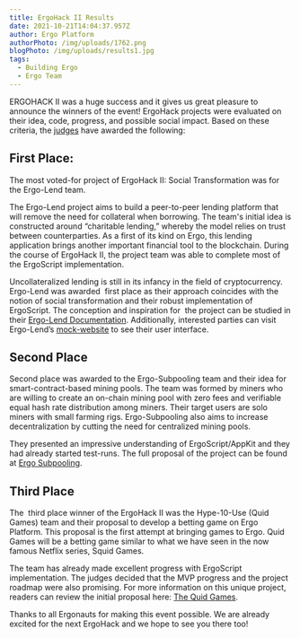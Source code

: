 ```yaml
---
title: ErgoHack II Results
date: 2021-10-21T14:04:37.957Z
author: Ergo Platform
authorPhoto: /img/uploads/1762.png
blogPhoto: /img/uploads/results1.jpg
tags:
  - Building Ergo
  - Ergo Team
---
```

<!--StartFragment-->

ERGOHACK II was a huge success and it gives us great pleasure to announce the winners of the event! ErgoHack projects were evaluated on their idea, code, progress, and possible social impact. Based on these criteria, the [judges](https://ergoplatform.org/en/blog/2021-10-20-ergohack-ii-meet-your-judges/) have awarded the following:

## First Place: 

The most voted-for project of ErgoHack II: Social Transformation was for the Ergo-Lend team. 

The Ergo-Lend project aims to build a peer-to-peer lending platform that will remove the need for collateral when borrowing. The team's initial idea is constructed around “charitable lending,” whereby the model relies on trust between counterparties. As a first of its kind on Ergo, this lending application brings another important financial tool to the blockchain. During the course of ErgoHack II, the project team was able to complete most of the ErgoScript implementation. 

Uncollateralized lending is still in its infancy in the field of cryptocurrency.  Ergo-Lend was awarded  first place as their approach coincides with the notion of social transformation and their robust implementation of ErgoScript. The conception and inspiration for  the project can be studied in their [Ergo-Lend Documentation](https://github.com/Ergo-Lend/ergo-lend-documentation). Additionally, interested parties can visit Ergo-Lend’s [mock-website](https://www.ergolend.org/) to see their user interface.

## Second Place

Second place was awarded to the Ergo-Subpooling team and their idea for smart-contract-based mining pools. The team was formed by miners who are willing to create an on-chain mining pool with zero fees and verifiable equal hash rate distribution among miners. Their target users are solo miners with small farming rigs. Ergo-Subpooling also aims to increase decentralization by cutting the need for centralized mining pools.

They presented an impressive understanding of ErgoScript/AppKit and they had already started test-runs. The full proposal of the project can be found at [Ergo Subpooling](https://github.com/K-Singh/ergo-subpooling).

## Third Place

The  third place winner of the ErgoHack II was the Hype-10-Use (Quid Games) team and their proposal to develop a betting game on Ergo Platform. This proposal is the first attempt at bringing games to Ergo. Quid Games will be a betting game similar to what we have seen in the now famous Netflix series, Squid Games. 

The team has already made excellent progress with ErgoScript implementation. The judges decided that the MVP progress and the project roadmap were also promising. For more information on this unique project, readers can review the initial proposal here: [The Quid Games](https://github.com/hypo10use/quid-games).

Thanks to all Ergonauts for making this event possible. We are already excited for the next ErgoHack and we hope to see you there too! 

<!--EndFragment-->